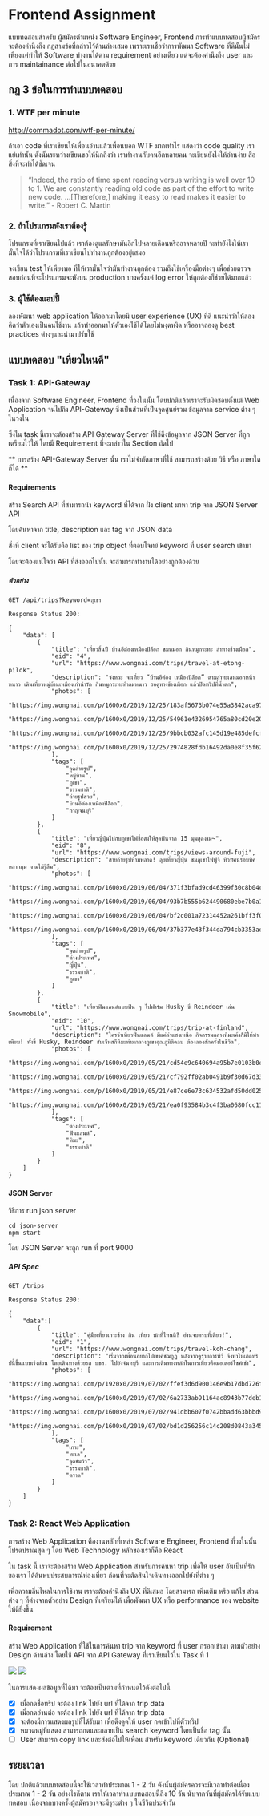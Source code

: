 # Frontend Assignment

แบบทดสอบสำหรับ ผู้สมัครตำแหน่ง Software Engineer, Frontend การทำแบบทดสอบผู้สมัครจะต้องคำนึงถึง กฎสามข้อที่กล่าวไว้ด้านล่างเสมอ เพราะเราเชื่อว่าการพัฒนา Software ที่ดีนั้นไม่เพียงแค่ทำให้ Software ทำงานได้ตาม requirement อย่างเดียว แต่จะต้องคำนึงถึง user และการ maintainance ต่อไปในอนาคตด้วย

## กฎ 3 ข้อในการทำแบบทดสอบ

### 1. WTF per minute

http://commadot.com/wtf-per-minute/

ถ้าเอา code ที่เราเขียนให้เพื่อนอ่านแล้วเพื่อนบอก WTF มากเท่าไร แสดงว่า code quality เราแย่เท่านั้น
ดั้งนั้นระหว่างเขียนขอให้นึกถึงว่า เราทำงานกับคนอีกหลายคน จะเขียนยังไงให้อ่านง่าย สื่อสิ่งที่จะทำได้ชัดเจน

> “Indeed, the ratio of time spent reading versus writing is well over 10 to 1. We are constantly reading old code as part of the effort to write new code. ...[Therefore,] making it easy to read makes it easier to write.” - Robert C. Martin

### 2. ถ้าโปรแกรมพังเราต้องรู้

โปรแกรมที่เราเขียนไปแล้ว เราต้องดูแลรักษามันอีกไปหลายเดือนหรืออาจหลายปี จะทำยังไงให้เรามั่นใจได้ว่าโปรแกรมที่เราเขียนไปทำงานถูกต้องอยู่เสมอ

จงเขียน test ให้เพียงพอ ที่ให้เรามั่นใจว่ามันทำงานถูกต้อง รวมถึงใช้เครื่องมือต่างๆ เพื่อช่วยตรวจสอบก่อนที่จะโปรแกรมจะพังบน production บางครั้งแค่ log error ให้ถูกต้องก็ช่วยได้มากแล้ว

### 3. ผู้ใช้ต้องแฮปปี้

ลองพัฒนา web application ให้ออกมาโดยมี user experience (UX) ที่ดี
แนะนำว่าให้ลองคิดว่าตัวเองเป็นคนใช้งาน แล้วทำออกมาให้ตัวเองใช้ได้โดยไม่หงุดหงิด
หรืออาจลองดู best practices ต่างๆและนำมาปรับใช้

## แบบทดสอบ "เที่ยวไหนดี"

### Task 1: API-Gateway

เนื่องจาก Software Engineer, Frontend ที่วงในนั้น โดยปกติแล้วเราจะรับผิดชอบตั้งแต่ Web Application จนไปถึง API-Gateway ซึ่งเป็นส่วนที่เป็นจุดศูนย์รวม ข้อมูลจาก service ต่าง ๆ ในวงใน

ซึ่งใน task นี้เราจะต้องสร้าง API Gateway Server ที่ใช้ดึงข้อมูลจาก JSON Server ที่ถูกเตรียมไว้ให้ โดยมี Requirement ที่จะกล่าวใน Section ถัดไป

** การสร้าง API-Gateway Server นั้น เราไม่จำกัดภาษาที่ใช้ สามารถสร้างด้วย วิธี หรือ ภาษาใดก็ได้ **

#### Requirements

สร้าง Search API ที่สามารถนำ keyword ที่ได้จาก ฝั่ง client มาหา trip จาก JSON Server API

โดยค้นหาจาก title, description และ tag จาก JSON data

สิ่งที่ client จะได้รับคือ list ของ trip object ที่ตอบโจทย์ keyword ที่ user search เข้ามา

โดยจะต้องแน่ใจว่า API ที่ส่งออกไปนั้น จะสามารถทำงานได้อย่างถูกต้องด้วย

##### ตัวอย่าง

```
GET /api/trips?keyword=ภูเขา

Response Status 200:

{
    "data": [
        {
            "title": "เที่ยวสิ้นปี บ้านอีต่องเหมืองปิล็อก ชมหมอก กินหมูกระทะ ล่าทางช้างเผือก",
            "eid": "4",
            "url": "https://www.wongnai.com/trips/travel-at-etong-pilok",
            "description": "จังหวะ จะเที่ยว “บ้านอีต่อง เหมืองปิล็อก” ตามล่าทะเลหมอกหน้าหนาว เดินเที่ยวหมู่บ้านเหมืองเก่าน่ารัก กินหมูกระทะท้าลมหนาว รอดูทางช้างเผือก แล้วปิดทริปที่น้ำตก",
            "photos": [
                "https://img.wongnai.com/p/1600x0/2019/12/25/183af5673b074e55a3842aca97676220.jpg",
                "https://img.wongnai.com/p/1600x0/2019/12/25/54961e4326954765a80cd20e2044083d.jpg",
                "https://img.wongnai.com/p/1600x0/2019/12/25/9bbcb032afc145d19e485defcf2067c1.jpg",
                "https://img.wongnai.com/p/1600x0/2019/12/25/2974828fdb16492da0e8f35f627ade7a.jpg"
            ],
            "tags": [
                "จุดถ่ายรูป",
                "หมู่บ้าน",
                "ภูเขา",
                "ธรรมชาติ",
                "ถ่ายรูปสวย",
                "บ้านอีต่องเหมืองปิล็อก",
                "กาญจนบุรี"
            ]
        },
        {
            "title": "เที่ยวญี่ปุ่นไปกับภูเขาไฟชื่อดังให้สุดฟินจาก 15 มุมสุดงาม~",
            "eid": "8",
            "url": "https://www.wongnai.com/trips/views-around-fuji",
            "description": "สายถ่ายรูปห้ามพลาด! ลุยเที่ยวญี่ปุ่น ชมภูเขาไฟฟูจิ ทิวทัศน์รอบทิศหลากมุม งามไม่รู้ลืม",
            "photos": [
                "https://img.wongnai.com/p/1600x0/2019/06/04/371f3bfad9cd46399f30c8b04c816597.jpg",
                "https://img.wongnai.com/p/1600x0/2019/06/04/93b7b555b624490680ebe7b0a16b0519.jpg",
                "https://img.wongnai.com/p/1600x0/2019/06/04/bf2c001a72314452a261bff3f039ccdc.jpg",
                "https://img.wongnai.com/p/1600x0/2019/06/04/37b377e43f344da794cb3353aeca3fcf.jpg"
            ],
            "tags": [
                "จุดถ่ายรูป",
                "ต่างประเทศ",
                "ญี่ปุ่น",
                "ธรรมชาติ",
                "ภูเขา"
            ]
        },
        {
            "title": "เที่ยวฟินแลนด์แบบฟิน ๆ ไปฟาร์ม Husky ขี่ Reindeer เล่น Snowmobile",
            "eid": "10",
            "url": "https://www.wongnai.com/trips/trip-at-finland",
            "description": "ใครว่าเที่ยวฟินแลนด์ มีแค่ล่าแสงเหนือ กิจกรรมกลางหิมะเค้าก็มีให้ทำเพียบ! ทั้งขี่ Husky, Reindeer ขับเจ็ทสกีหิมะท่ามกลางภูเขาอุณภูมิติดลบ ต้องลองสักครั้งในชีวิต",
            "photos": [
                "https://img.wongnai.com/p/1600x0/2019/05/21/cd54e9c640694a95b7e0103b0ead5408.jpg",
                "https://img.wongnai.com/p/1600x0/2019/05/21/cf792ff02ab0491b9f30d67d33634f78.jpg",
                "https://img.wongnai.com/p/1600x0/2019/05/21/e87ce6e73c634532afd50dd02517fee9.jpg",
                "https://img.wongnai.com/p/1600x0/2019/05/21/ea0f93584b3c4f3ba0680fcc11bc3a13.jpg"
            ],
            "tags": [
                "ต่างประเทศ",
                "ฟินแลนด์",
                "หิมะ",
                "ธรรมชาติ"
            ]
        }
    ]
}
```

#### JSON Server

วิธีการ run json server

```
cd json-server
npm start
```

โดย JSON Server จะถูก run ที่ port 9000

##### API Spec

```
GET /trips

Response Status 200:

{
    "data":[
        {
            "title": "คู่มือเที่ยวเกาะช้าง กิน เที่ยว พักที่ไหนดี? อ่านจบครบที่เดียว!",
            "eid": "1",
            "url": "https://www.wongnai.com/trips/travel-koh-chang",
            "description": "เริ่มจากเพื่อนอยากไปเขาคิชฌกูฏ หลังจากดูรายการทีวี จึงทำให้เกิดทริปนี้ขึ้นแบบเร่งด่วน โดยเดินทางด้วยรถ บขส. ไปยังจันทบุรี และการเดินทางหลักในการเที่ยวคือมอเตอร์ไซค์เช่า",
            "photos": [
                "https://img.wongnai.com/p/1920x0/2019/07/02/ffef3d6d900146e9b17dbd726fd8bab6.jpg",
                "https://img.wongnai.com/p/1600x0/2019/07/02/6a2733ab91164ac8943b77deb14fdbde.jpg",
                "https://img.wongnai.com/p/1600x0/2019/07/02/941dbb607f0742bbadd63bbbd993e187.jpg",
                "https://img.wongnai.com/p/1600x0/2019/07/02/bd1d256256c14c208d0843a345f75741.jpg"
            ],
            "tags": [
                "เกาะ",
                "ทะเล",
                "จุดชมวิว",
                "ธรรมชาติ",
                "ตราด"
            ]
        }
    ]
}
```

### Task 2: React Web Application

การสร้าง Web Application คืองานหลักที่เหล่า Software Engineer, Frontend ที่วงในนั้นโปรดปราณสุด ๆ โดย Web Technology หลักของเราก็คือ React

ใน task นี้ เราจะต้องสร้าง Web Application สำหรับการค้นหา trip เพื่อให้ user อันเป็นที่รักของเรา ได้ค้นพบประสบการณ์ท่องเที่ยว ก่อนที่จะตัดสินใจเดินทางออกไปยังที่ต่าง ๆ

เพื่อความลื่นไหลในการใช้งาน เราจะต้องคำนึงถึง UX ที่ดีเสมอ โดยสามารถ เพิ่มเติม หรือ แก้ไข ส่วนต่าง ๆ ที่ต่างจากตัวอย่าง Design ที่เตรียมให้ เพื่อพัฒนา UX หรือ performance ของ website ให้ดียิ่งขึ้น

#### Requirement

สร้าง Web Application ที่ใช้ในการค้นหา trip จาก keyword ที่ user กรอกเข้ามา ตามตัวอย่าง Design ด้านล่าง โดยใช้ API จาก API Gateway ที่เราเขียนไว้ใน Task ที่ 1

![](./design.jpg)
![](./design-searching.jpg)

ในการแสดงผลข้อมูลที่ได้มา จะต้องเป็นตามที่กำหนดไว้ดังต่อไปนี้

- [X] เมื่อกดชื่อทริป จะต้อง link ไปยัง url ที่ได้จาก trip data
- [X] เมื่อกดอ่านต่อ จะต้อง link ไปยัง url ที่ได้จาก trip data
- [X] จะต้องมีการแสดงผลรูปที่ได้รับมา เพื่อดึงดูดให้ user กดเข้าไปที่ตัวทริป
- [X] หมวดหมู่ที่แสดง สามารถกดและกลายเป็น search keyword โดยเป็นชื่อ tag นั้น
- [ ] User สามารถ copy link และส่งต่อไปให้เพื่อน สำหรับ keyword เดียวกัน (Optional)

## ระยะเวลา

โดย ปกติแล้วแบบทดสอบนี้จะใช้เวลาทำประมาณ 1 - 2 วัน ดังนั้นผู้สมัครควรจะมีเวลาทำต่อเนื่องประมาณ 1 - 2 วัน อย่างไรก็ตาม เราให้เวลาทำแบบทดสอบนี้ถึง 10 วัน นับจากวันที่ผู้สมัครได้รับแบบทดสอบ เนื่องจากบางครั้งผู้สมัครอาจจะมีธุระต่าง ๆ ในชีวิตประจำวัน

